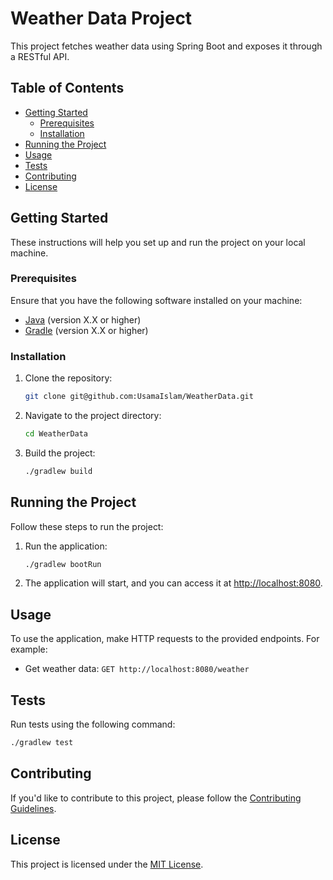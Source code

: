 # Weather Data Project

This project fetches weather data using Spring Boot and exposes it through a RESTful API.

## Table of Contents

- [Getting Started](#getting-started)
  - [Prerequisites](#prerequisites)
  - [Installation](#installation)
- [Running the Project](#running-the-project)
- [Usage](#usage)
- [Tests](#tests)
- [Contributing](#contributing)
- [License](#license)

## Getting Started

These instructions will help you set up and run the project on your local machine.

### Prerequisites

Ensure that you have the following software installed on your machine:

- [Java](https://www.java.com/) (version X.X or higher)
- [Gradle](https://gradle.org/) (version X.X or higher)

### Installation

1. Clone the repository:

   ```bash
   git clone git@github.com:UsamaIslam/WeatherData.git
   ```

2. Navigate to the project directory:

   ```bash
   cd WeatherData
   ```

3. Build the project:

   ```bash
   ./gradlew build
   ```

## Running the Project

Follow these steps to run the project:

1. Run the application:

   ```bash
   ./gradlew bootRun
   ```

2. The application will start, and you can access it at [http://localhost:8080](http://localhost:8080).

## Usage

To use the application, make HTTP requests to the provided endpoints. For example:

- Get weather data: `GET http://localhost:8080/weather`

## Tests

Run tests using the following command:

```bash
./gradlew test
```

## Contributing

If you'd like to contribute to this project, please follow the [Contributing Guidelines](CONTRIBUTING.md).

## License

This project is licensed under the [MIT License](LICENSE).
```